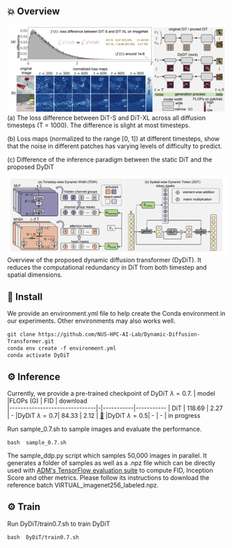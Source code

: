 ## 💥 Overview
![motivation](assets/motivation.png)
(a) The loss difference between DiT-S and DiT-XL across all diffusion timesteps (T = 1000). The difference is slight at most timesteps.

(b) Loss maps (normalized to the range [0, 1]) at different timesteps, show that the noise in different patches has varying levels of difficulty to predict. 

(c) Difference of the inference paradigm between the static DiT and the proposed DyDiT

![model](assets/model.png)
Overview of the proposed dynamic diffusion transformer (DyDiT). It reduces the
computational redundancy in DiT from both timestep and spatial dimensions.

## 🔨 Install

We provide an environment.yml file to help create the Conda environment in our experiments. Other environments may also works well.

```
git clone https://github.com/NUS-HPC-AI-Lab/Dynamic-Diffusion-Transformer.git
conda env create -f environment.yml
conda activate DyDiT
```


## ⚙️ Inference
Currently, we provide a pre-trained checkpoint of DyDiT $\lambda=0.7$.
| model                     |FLOPs (G) | FID    | download    
|-------------------------------|-|-----------|-----------
| DiT | 118.69 | 2.27 | - 
|DyDiT $\lambda=0.7$| 84.33 |  2.12 | [🤗](https://huggingface.co/heisejiasuo/DyDiT/resolve/main/dydit_0.7.pth?download=true)
|DyDiT $\lambda=0.5$| - |  - | in progress


Run sample_0.7.sh to sample images and evaluate the performance.
```
bash  sample_0.7.sh
```

The sample_ddp.py script which samples 50,000 images in parallel. It generates a folder of samples as well as a .npz file which can be directly used with [ADM's TensorFlow evaluation suite](https://github.com/openai/guided-diffusion/tree/main/evaluations) to compute FID, Inception Score and other metrics.  Please follow its instructions to download the reference batch VIRTUAL_imagenet256_labeled.npz.



## ⚙️ Train

Run DyDiT/train0.7.sh to train DyDiT
```
bash  DyDiT/train0.7.sh
```